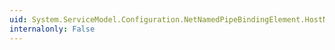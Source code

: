 ```yaml
---
uid: System.ServiceModel.Configuration.NetNamedPipeBindingElement.HostNameComparisonMode
internalonly: False
---
```

